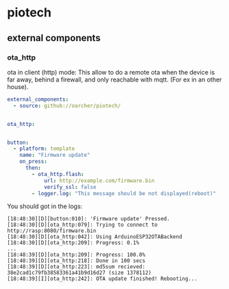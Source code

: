 # piotech

## external components

### ota_http

ota in client (http) mode: This allow to do a remote ota when the device is far away, behind a firewall, and only reachable with mqtt. (For ex in an other house).



```yaml
external_components:
  - source: github://oarcher/piotech/


ota_http:


button:
  - platform: template
    name: "Firmware update"
    on_press:
      then:
        - ota_http.flash:
            url: http://example.com/firmware.bin
            verify_ssl: false
        - logger.log: "This message should be not displayed(reboot)"
```

You should got in the logs:
```
[18:48:30][D][button:010]: 'Firmware update' Pressed.
[18:48:30][D][ota_http:079]: Trying to connect to http://rasp:8080/firmware.bin
[18:48:30][D][ota_http:042]: Using ArduinoESP32OTABackend
[18:48:30][D][ota_http:209]: Progress: 0.1%
...
[18:48:39][D][ota_http:209]: Progress: 100.0%
[18:48:39][D][ota_http:218]: Done in 100 secs
[18:48:39][D][ota_http:223]: md5sum recieved: 38e2cad1c79fb38583361a41b9d16d27 (size 1378112)
[18:48:39][I][ota_http:242]: OTA update finished! Rebooting...
```
